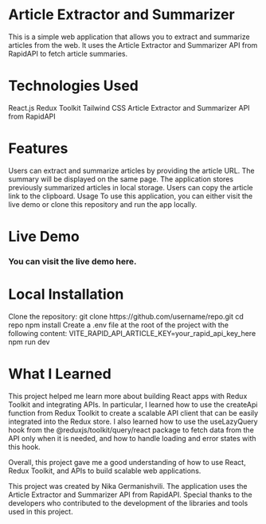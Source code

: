  <h1>Article Extractor and Summarizer</h1

This is a simple web application that allows you to extract and summarize articles from the web. It uses the Article Extractor and Summarizer API from RapidAPI to fetch article summaries.

<h1>Technologies Used </h1>
React.js
Redux Toolkit
Tailwind CSS
Article Extractor and Summarizer API from RapidAPI

<h1>Features</h1>
Users can extract and summarize articles by providing the article URL.
The summary will be displayed on the same page.
The application stores previously summarized articles in local storage.
Users can copy the article link to the clipboard.
Usage
To use this application, you can either visit the live demo or clone this repository and run the app locally.

<h1> Live Demo</h1>
 <h3>You can visit the live demo here.</h3>

<h1> Local Installation</h1>
Clone the repository:
git clone https://github.com/username/repo.git
cd repo
npm install
Create a .env file at the root of the project with the following content:
VITE_RAPID_API_ARTICLE_KEY=your_rapid_api_key_here
npm run dev


<h1>What I Learned</h1>
This project helped me learn more about building React apps with Redux Toolkit and integrating APIs. In particular, I learned how to use the createApi function from Redux Toolkit to create a scalable API client that can be easily integrated into the Redux store. I also learned how to use the useLazyQuery hook from the @reduxjs/toolkit/query/react package to fetch data from the API only when it is needed, and how to handle loading and error states with this hook.

Overall, this project gave me a good understanding of how to use React, Redux Toolkit, and APIs to build scalable web applications.

This project was created by Nika Germanishvili. The application uses the Article Extractor and Summarizer API from RapidAPI. Special thanks to the developers who contributed to the development of the libraries and tools used in this project.
